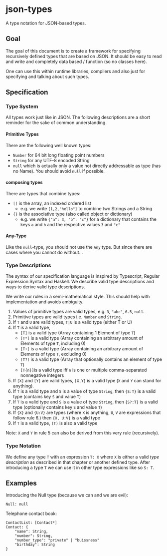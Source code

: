 # json-types
A type notation for JSON-based types.

## Goal
The goal of this document is to create a framework for specifying recursively defined types that are based on JSON. It should be easy to read and write and completely data based / function (so no classes here).

One can use this within runtime libraries, compilers and also just for specifying and talking about such types.

## Specification

### Type System
All types work just like in JSON. The following descriptions are a short reminder for the sake of common understanding.

#### Primitive Types
There are the following well known types:
- `Number` for 64 bit long floating point numbers
- `String` for any UTF-8 encoded String
- `null` which is actually only a value not directly addressable as type (has no Name). You should avoid `null` if possible.

#### composing types
There are types that combine types:
- `[]` is the array, an indexed ordered list
    - e.g. we write `[1,2,"hello"]` to combine two Strings and a String
- `{}` is the associative type (also called object or dictionary)
    - e.g. we write `{"a": 3, "b": "c"}` for a dictionary that contains the keys `a` and `b` and the respective values `3` and `"c"`

#### Any-Type
Like the `null`-type, you should not use the `Any` type. But since there are cases where you cannot do without...

### Type Descriptions
The syntax of our specification language is inspired by Typescript, Regular Expression Syntax and Haskell. We describe valid type descriptions and ways to derive valid type descriptions.

We write our rules in a semi-mathematical style. This should help with implementation and avoids ambiguity.

1. Values of primitive types are valid types, e.g. `3`, `"abc"`, `6.5`, `null`.
2. Primitive types are valid types i.e. `Number` and `String`.
3. If `T` and `U` are valid types, `T|U` is a valid type (either T or U)
4. If `T` is a valid type, 
    - `[T]` is a valid type (Array containing 1 Element of type `T`)
    - `[T*]` is a valid type (Array containing an arbitrary  amount of Elements of type `T`, including 0)
    - `[T+]` is a valid type (Array containing an arbitrary  amount of Elements of type `T`, excluding 0)
    - `[T?]` is a valid type (Array that optionally contains an element of type `T`)
    - `[T{n}]`is a valid type iff `n` is one or multiple comma-separated nonnegative integers
5. If `[X]` and `[Y]` are valid types, `[X,Y]` is a valid type  (`X` and `Y` can stand for anything).
6. If `T` is a valid type and `S` is a value of type `String`, then `{S:T}` is a valid type (contains key `S` and value `T`)
7. If `T` is a valid type and `S` is a value of type `String`, then `{S?:T}` is a valid type (optionally contains key `S` and value `T`)
8. If `{X}` and `{U:V}` are types (where `X` is anything, `U`, `V` are expressions that follow rule 6.) then `{X, U:V}` is a valid type
9. If `T` is a valid type, `(T)` is also a valid type

Note: `X` and `Y` in rule 5 can also be derived from this very rule (recursively).

### Type Notation
We define any type `T` with an expression `T: X` where `X` is either a valid *type description* as described in that chapter or another defined type. After introducing a type `T` we can use it in other type expressions like so `S: T`.

## Examples
Introducing the Null type (because we can and we are evil):
```
Null: null
```

Telephone contact book:
```
ContactList: [Contact*]
Contact: {
    "name": String,
    "number": String,
    "number_type": "private" | "buissness"
    "birthday": String
}
```






